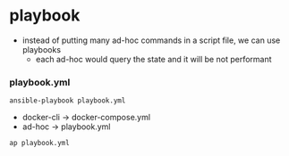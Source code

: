 # playbook

- instead of putting many ad-hoc commands in a script file, we can use playbooks
  - each ad-hoc would query the state and it will be not performant

### playbook.yml

```shell
ansible-playbook playbook.yml
```

- docker-cli -> docker-compose.yml
- ad-hoc -> playbook.yml

```shell
ap playbook.yml
```
